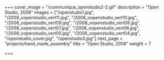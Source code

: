 +++
cover_image = "/communique_openstudio2-2.gif"
description = "Open Studio, 2008"
images = ["/openstudio1.jpg", "/2008_oopenstudio_vert11.jpg", "/2008_oopenstudio_vert10.jpg", "/2008_oopenstudio_vert09.jpg", "/2008_oopenstudio_vert08.jpg", "/2008_oopenstudio_vert07.jpg", "/2008_oopenstudio_vert06.jpg", "/2008_oopenstudio_vert05.jpg", "/2008_oopenstudio_vert04.jpg", "/openstudio_cover.jpg", "/openstudio3.jpg"]
next_page = "projects/hand_made_assembly"
title = "Open Studio, 2008"
weight = 7

+++
